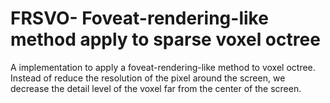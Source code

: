 # FRSVO- Foveat-rendering-like method apply to sparse voxel octree
A implementation to apply a foveat-rendering-like method to voxel octree. Instead of reduce the resolution of the pixel around the screen, we decrease the detail level of the voxel far from the center of the screen.
